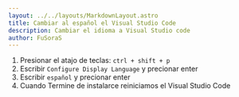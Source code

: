 ```yaml
---
layout: ../../layouts/MarkdownLayout.astro
title: Cambiar al español el Visual Studio Code
description: Cambiar el idioma a Visual Studio code
author: FuSoraS
---
```


1. Presionar el atajo de teclas:
`ctrl + shift + p`
2. Escribir
`Configure Display Language` y precionar enter
3. Escribir `español` y precionar enter
4. Cuando Termine de instalarce reiniciamos el Visual Studio Code